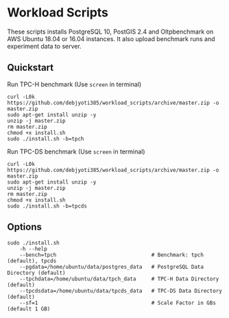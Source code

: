 # Workload Scripts
These scripts installs PostgreSQL 10, PostGIS 2.4 and Oltpbenchmark on AWS Ubuntu 18.04 or 16.04 instances. It also upload benchmark runs and experiment data to server. 

## Quickstart  
Run TPC-H benchmark (Use `screen` in terminal)
```
curl -L0k https://github.com/debjyoti385/workload_scripts/archive/master.zip -o master.zip
sudo apt-get install unzip -y
unzip -j master.zip
rm master.zip
chmod +x install.sh
sudo ./install.sh -b=tpch 
```

Run TPC-DS benchmark (Use `screen` in terminal)
```
curl -L0k https://github.com/debjyoti385/workload_scripts/archive/master.zip -o master.zip
sudo apt-get install unzip -y
unzip -j master.zip
rm master.zip
chmod +x install.sh
sudo ./install.sh -b=tpcds
```


## Options
```
sudo ./install.sh
    -h --help
    --bench=tpch                               # Benchmark: tpch (default), tpcds  
    --pgdata=/home/ubuntu/data/postgres_data   # PostgreSQL Data Directory (default)
    --tpchdata=/home/ubuntu/data/tpch_data     # TPC-H Data Directory (default)
    --tpcdsdata=/home/ubuntu/data/tpcds_data   # TPC-DS Data Directory (default)
    --sf=1                                     # Scale Factor in GBs (default 1 GB)
```
